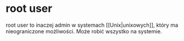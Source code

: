 # root user
root user to inaczej admin w systemach [[Unix|unixowych]], który ma nieograniczone możliwości.
Może robić wszystko na systemie.